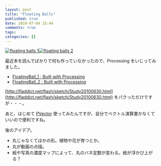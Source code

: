 ```yaml
---
layout: post
title: "Floating Balls"
published: true
date: 2010-07-04 15:44
comments: true
tags:
categories: []
---
```


[![floating balls 1](https://farm5.static.flickr.com/4076/4759782068_589051e708.jpg)](https://www.flickr.com/photos/branchiopoda/4759782068/ "floating balls 1 by shuhei kagawa, on Flickr")[![floating balls 2](https://farm5.static.flickr.com/4142/4759146593_2488f16d0e.jpg)](https://www.flickr.com/photos/branchiopoda/4759146593/ "floating balls 2 by shuhei kagawa, on Flickr")

最近本を読んでばかりで何も作っていなかったので、Processing をいじってみました。

- [FloatingBall_1 : Built with Processing](/works/floating_ball_1/)
- [FloatingBall_2 : Built with Processing](/works/floating_ball_2/)

[http://fladdict.net/flash/sketch/Study20100630.html](http://fladdict.net/flash/sketch/Study20100630.html) をパクっただけですが・・・。

あと、はじめて [PVector](https://processing.org/reference/PVector.html) 使ってみたんですが、自分でベクトル演算書かなくていいので便利ですね。

後のアイデア。

- 丸じゃなくてほかの形。植物や花が育つとか。
- 丸が動画の点描。
- 絵や写真の濃度マップによって、丸のバネ定数が変わる。絵が浮かび上がる？
